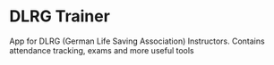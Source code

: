 # DLRG Trainer
App for DLRG (German Life Saving Association) Instructors. Contains attendance tracking, exams and more useful tools
